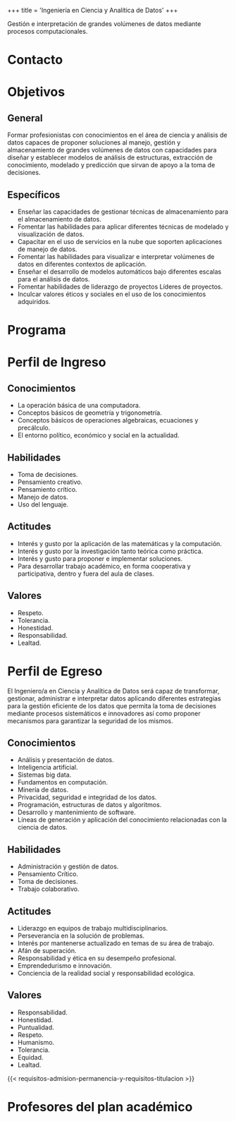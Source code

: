 +++
title = 'Ingeniería en Ciencia y Analítica de Datos'
+++

Gestión e interpretación de grandes volúmenes de datos mediante procesos computacionales.

# Contacto

# Objetivos

## General

Formar profesionistas con conocimientos en el área de ciencia y análisis de datos capaces de proponer soluciones al manejo, gestión y almacenamiento de grandes volúmenes de datos con capacidades para diseñar y establecer modelos de análisis de estructuras, extracción de conocimiento, modelado y predicción que sirvan de apoyo a la toma de decisiones. 

## Específicos

- Enseñar las capacidades de gestionar técnicas de almacenamiento para el almacenamiento de datos.
- Fomentar las habilidades para aplicar diferentes técnicas de modelado y visualización de datos.
- Capacitar en el uso de servicios en la nube que soporten aplicaciones de manejo de datos.
- Fomentar las habilidades para visualizar e interpretar volúmenes de datos en diferentes contextos de aplicación.
- Enseñar el desarrollo de modelos automáticos bajo diferentes escalas para el análisis de datos.
- Fomentar habilidades de liderazgo de proyectos Líderes de proyectos.
- Inculcar valores éticos y sociales en el uso de los conocimientos adquiridos.

# Programa

# Perfil de Ingreso

## Conocimientos

- La operación básica de una computadora.
- Conceptos básicos de geometría y trigonometría.
- Conceptos básicos de operaciones algebraicas, ecuaciones y precálculo.
- El entorno político, económico y social en la actualidad.

## Habilidades

- Toma de decisiones.
- Pensamiento creativo.
- Pensamiento crítico.
- Manejo de datos.
- Uso del lenguaje.

## Actitudes

- Interés y gusto por la aplicación de las matemáticas y la computación.
- Interés y gusto por la investigación tanto teórica como práctica.
- Interés y gusto para proponer e implementar soluciones.
- Para desarrollar trabajo académico, en forma cooperativa y participativa, dentro y fuera del aula de clases.

## Valores

- Respeto.
- Tolerancia.
- Honestidad.
- Responsabilidad.
- Lealtad.

# Perfil de Egreso

El Ingeniero/a en Ciencia y Analítica de Datos será capaz de transformar, gestionar, administrar e interpretar datos aplicando diferentes estrategias para la gestión eficiente de los datos que permita la toma de decisiones mediante procesos sistemáticos e innovadores así como proponer mecanismos para garantizar la seguridad de los mismos.

## Conocimientos

- Análisis y presentación de datos.
- Inteligencia artificial.
- Sistemas big data.
- Fundamentos en computación.
- Minería de datos.
- Privacidad, seguridad e integridad de los datos.
- Programación, estructuras de datos y algoritmos.
- Desarrollo y mantenimiento de software.
- Líneas de generación y aplicación del conocimiento relacionadas con la ciencia de datos.

## Habilidades

- Administración y gestión de datos.
- Pensamiento Crítico.
- Toma de decisiones.
- Trabajo colaborativo.

## Actitudes

- Liderazgo en equipos de trabajo multidisciplinarios.
- Perseverancia en la solución de problemas.
- Interés por mantenerse actualizado en temas de su área de trabajo.
- Afán de superación.
- Responsabilidad y ética en su desempeño profesional.
- Emprendedurismo e innovación.
- Conciencia de la realidad social y responsabilidad ecológica.

## Valores

- Responsabilidad.
- Honestidad.
- Puntualidad.
- Respeto.
- Humanismo.
- Tolerancia.
- Equidad.
- Lealtad.

{{< requisitos-admision-permanencia-y-requisitos-titulacion >}}

# Profesores del plan académico
